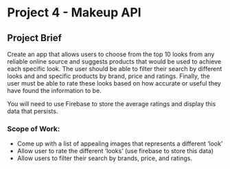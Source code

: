 # Project 4 - Makeup API

## Project Brief
 
Create an app that allows users to choose from the top 10 looks from any reliable online source and suggests products that would be used to achieve each specific look.  The user should be able to filter their search by different looks and and specific products by brand, price and ratings. Finally, the user must be able to rate these looks based on how accurate or useful they have found the information to be. 
 
You will need to use Firebase to store the average ratings and display this data that persists.
 
### Scope of Work:
* Come up with a list of appealing images that represents a different ‘look’
* Allow user to rate the different ‘looks’ (use firebase to store this data)
* Allow users to filter their search by brands, price, and ratings.